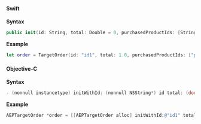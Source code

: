 #### Swift

**Syntax**

```swift
public init(id: String, total: Double = 0, purchasedProductIds: [String]? = nil)
```

**Example**

```swift
let order = TargetOrder(id: "id1", total: 1.0, purchasedProductIds: ["ppId1"])
```

#### Objective-C

**Syntax**
```objectivec
- (nonnull instancetype) initWithId: (nonnull NSString*) id total: (double) total purchasedProductIds: (nullable NSArray<NSString*>*) purchasedProductIds;
```

**Example**

```objectivec
AEPTargetOrder *order = [[AEPTargetOrder alloc] initWithId:@"id1" total:1.0 purchasedProductIds:@[@"ppId1"]];
```